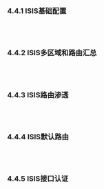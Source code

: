 ### 4.4.1 ISIS基础配置

<br>
<br>


### 4.4.2 ISIS多区域和路由汇总

<br>
<br>

### 4.4.3 ISIS路由渗透

<br>
<br>

### 4.4.4 ISIS默认路由

<br>
<br>

### 4.4.5 ISIS接口认证

<br>
<br>


